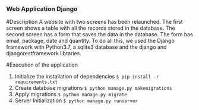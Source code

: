### Web Application Django

 #Description
 A website with two screens has been relaunched. The first screen shows a table with all the records stored in the database. The second screen has a form that saves the data in the database. The form has email, package, date and quantity.
 To do all this, we used the Django framework with Python3.7, a sqlite3 database and the django and djangorestframework libraries.
 
 #Execution of the application
 1. Initialize the installation of dependencies
	```$ pip install -r requirements.txt```
 2.	Create database migrations
	```$ python manage.py makemigrations```
 3.	Apply migrations
	```$ python manage.py migrate```
 2.	Server Initialization
	```$ python manage.py runserver```
